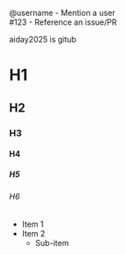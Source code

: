 @username - Mention a user  
#123 - Reference an issue/PR  


aiday2025 is gitub
# H1
## H2
### H3
#### H4
##### H5
###### H6



- Item 1
- Item 2
  - Sub-item
